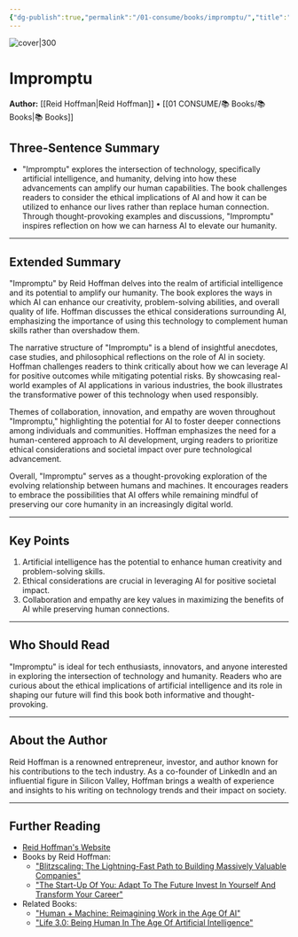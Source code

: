 ```yaml
---
{"dg-publish":true,"permalink":"/01-consume/books/impromptu/","title":"Impromptu","tags":["ai","technology"]}
---
```



![cover|300](https://m.media-amazon.com/images/I/41LQHM-P-hL._SY445_SX342_.jpg)
# Impromptu
**Author:** [[Reid Hoffman\|Reid Hoffman]] • [[01 CONSUME/📚 Books/📚 Books\|📚 Books]]
## Three-Sentence Summary
- "Impromptu" explores the intersection of technology, specifically artificial intelligence, and humanity, delving into how these advancements can amplify our human capabilities. The book challenges readers to consider the ethical implications of AI and how it can be utilized to enhance our lives rather than replace human connection. Through thought-provoking examples and discussions, "Impromptu" inspires reflection on how we can harness AI to elevate our humanity.

---

## Extended Summary
"Impromptu" by Reid Hoffman delves into the realm of artificial intelligence and its potential to amplify our humanity. The book explores the ways in which AI can enhance our creativity, problem-solving abilities, and overall quality of life. Hoffman discusses the ethical considerations surrounding AI, emphasizing the importance of using this technology to complement human skills rather than overshadow them.

The narrative structure of "Impromptu" is a blend of insightful anecdotes, case studies, and philosophical reflections on the role of AI in society. Hoffman challenges readers to think critically about how we can leverage AI for positive outcomes while mitigating potential risks. By showcasing real-world examples of AI applications in various industries, the book illustrates the transformative power of this technology when used responsibly.

Themes of collaboration, innovation, and empathy are woven throughout "Impromptu," highlighting the potential for AI to foster deeper connections among individuals and communities. Hoffman emphasizes the need for a human-centered approach to AI development, urging readers to prioritize ethical considerations and societal impact over pure technological advancement.

Overall, "Impromptu" serves as a thought-provoking exploration of the evolving relationship between humans and machines. It encourages readers to embrace the possibilities that AI offers while remaining mindful of preserving our core humanity in an increasingly digital world.

---

## Key Points
1. Artificial intelligence has the potential to enhance human creativity and problem-solving skills.
2. Ethical considerations are crucial in leveraging AI for positive societal impact.
3. Collaboration and empathy are key values in maximizing the benefits of AI while preserving human connections.

---

## Who Should Read
"Impromptu" is ideal for tech enthusiasts, innovators, and anyone interested in exploring the intersection of technology and humanity. Readers who are curious about the ethical implications of artificial intelligence and its role in shaping our future will find this book both informative and thought-provoking.

---

## About the Author
Reid Hoffman is a renowned entrepreneur, investor, and author known for his contributions to the tech industry. As a co-founder of LinkedIn and an influential figure in Silicon Valley, Hoffman brings a wealth of experience and insights to his writing on technology trends and their impact on society.

---

## Further Reading
- [Reid Hoffman's Website](https://reidhoffman.org)
- Books by Reid Hoffman:
  - ["Blitzscaling: The Lightning-Fast Path to Building Massively Valuable Companies"](https://www.amazon.com/Blitzscaling-Lightning-Fast-Building-Massively-Companies/dp/1524761419)
  - ["The Start-Up Of You: Adapt To The Future Invest In Yourself And Transform Your Career"](https://www.amazon.com/Start-Up-You-Future-Yourself-Career/dp/0307888908)
- Related Books:
  - ["Human + Machine: Reimagining Work in the Age Of AI"](https://www.amazon.com/Human-Machine-Reimagining-Age-AI/dp/1633693864)
  - ["Life 3.0: Being Human In The Age Of Artificial Intelligence"](https://www.amazon.com/Life-3-0-Human-Artificial-Intelligence/dp/1101970316)